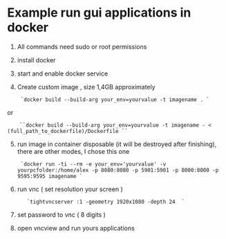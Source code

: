 # Example run gui applications in docker

1. All commands need sudo or root permissions
2. install docker 
3. start and enable docker service
4. Create custom image , size 1,4GB approximately

        `docker build --build-arg your_env=yourvalue -t imagename . `

or

        ``docker build --build-arg your_env=yourvalue -t imagename - < (full_path_to_dockerfile)/Dockerfile ``
5. run image in container disposable (it will be destroyed after finishing), there are other modes, I chose this one 

        `docker run -ti --rm -e your_env='yourvalue' -v yourpcfolder:/home/alex -p 8080:8080 -p 5901:5901 -p 8000:8000 -p 9595:9595 imagename `
6. run vnc  ( set resolution your screen )

          `tightvncserver :1 -geometry 1920x1080 -depth 24  `
7. set password to vnc ( 8 digits )
8. open vncview and run yours applications
